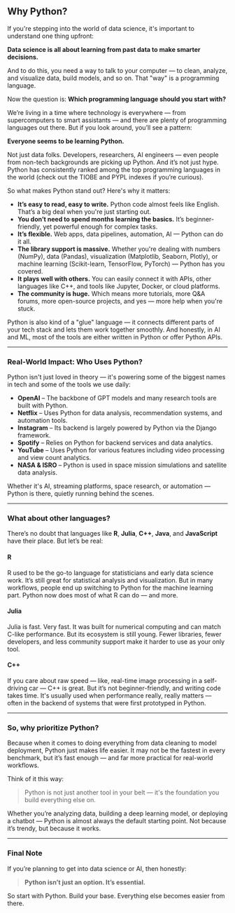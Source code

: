 ## Why Python?

If you're stepping into the world of data science, it's important to understand one thing upfront:

**Data science is all about learning from past data to make smarter decisions.**

And to do this, you need a way to talk to your computer — to clean, analyze, and visualize data, build models, and so on. That "way" is a programming language.

Now the question is: **Which programming language should you start with?**

We’re living in a time where technology is everywhere — from supercomputers to smart assistants — and there are plenty of programming languages out there. But if you look around, you’ll see a pattern:

**Everyone seems to be learning Python.**

Not just data folks. Developers, researchers, AI engineers — even people from non-tech backgrounds are picking up Python. And it’s not just hype. Python has consistently ranked among the top programming languages in the world (check out the TIOBE and PYPL indexes if you’re curious).

So what makes Python stand out? Here's why it matters:

- **It’s easy to read, easy to write.** Python code almost feels like English. That’s a big deal when you're just starting out.
- **You don’t need to spend months learning the basics.** It’s beginner-friendly, yet powerful enough for complex tasks.
- **It’s flexible.** Web apps, data pipelines, automation, AI — Python can do it all.
- **The library support is massive.** Whether you're dealing with numbers (NumPy), data (Pandas), visualization (Matplotlib, Seaborn, Plotly), or machine learning (Scikit-learn, TensorFlow, PyTorch) — Python has you covered.
- **It plays well with others.** You can easily connect it with APIs, other languages like C++, and tools like Jupyter, Docker, or cloud platforms.
- **The community is huge.** Which means more tutorials, more Q&A forums, more open-source projects, and yes — more help when you're stuck.

Python is also kind of a "glue" language — it connects different parts of your tech stack and lets them work together smoothly. And honestly, in AI and ML, most of the tools are either written in Python or offer Python APIs.

---

### Real-World Impact: Who Uses Python?

Python isn't just loved in theory — it's powering some of the biggest names in tech and some of the tools we use daily:

- **OpenAI** – The backbone of GPT models and many research tools are built with Python.
- **Netflix** – Uses Python for data analysis, recommendation systems, and automation tools.
- **Instagram** – Its backend is largely powered by Python via the Django framework.
- **Spotify** – Relies on Python for backend services and data analytics.
- **YouTube** – Uses Python for various features including video processing and view count analytics.
- **NASA & ISRO** – Python is used in space mission simulations and satellite data analysis.

Whether it's AI, streaming platforms, space research, or automation — Python is there, quietly running behind the scenes.

---


### What about other languages?

There’s no doubt that languages like **R**, **Julia**, **C++**, **Java**, and **JavaScript** have their place. But let’s be real:

#### R
R used to be the go-to language for statisticians and early data science work. It’s still great for statistical analysis and visualization. But in many workflows, people end up switching to Python for the machine learning part. Python now does most of what R can do — and more.

#### Julia
Julia is fast. Very fast. It was built for numerical computing and can match C-like performance. But its ecosystem is still young. Fewer libraries, fewer developers, and less community support make it harder to use as your only tool.

#### C++
If you care about raw speed — like, real-time image processing in a self-driving car — C++ is great. But it’s not beginner-friendly, and writing code takes time. It's usually used when performance really, really matters — often in the backend of systems that were first prototyped in Python.

---

### So, why prioritize Python?

Because when it comes to doing everything from data cleaning to model deployment, Python just makes life easier. It may not be the fastest in every benchmark, but it’s fast enough — and far more practical for real-world workflows.

Think of it this way: 
> Python is not just another tool in your belt — it's the foundation you build everything else on.

Whether you’re analyzing data, building a deep learning model, or deploying a chatbot — Python is almost always the default starting point. Not because it’s trendy, but because it works.

---

### Final Note

If you’re planning to get into data science or AI, then honestly:

> **Python isn’t just an option. It’s essential.**

So start with Python. Build your base. Everything else becomes easier from there.